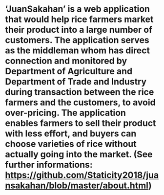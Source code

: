 # ‘JuanSakahan’ is a web application that would help rice farmers market their product into a large number of customers. The application serves as the middleman whom has direct connection and monitored by Department of Agriculture and Department of Trade and Industry during transaction between the rice farmers and the customers, to avoid over-pricing. The application enables farmers to sell their product with less effort, and buyers can choose varieties of rice without actually going into the market. (See further informations: https://github.com/Staticity2018/juansakahan/blob/master/about.html)
